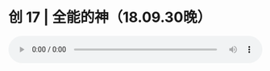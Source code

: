 # 创 17 | 全能的神（18.09.30晚） 

<audio style="width: 100%;" preload="false" controls controlslist="nodownload"><source src="//file.simai.life/audio/mp3/old/26571.mp3" type="audio/mpeg">Your browser does not support the audio element.</audio>


